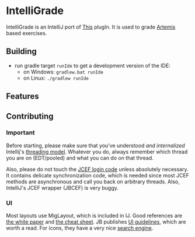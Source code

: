 # IntelliGrade

IntelliGrade is an IntelliJ port of [This](https://github.com/kit-sdq/programming-lecture-eclipse-artemis) plugIn. 
It is used to grade [Artemis](https://github.com/ls1intum/Artemis) based exercises.

## Building
- run gradle target `runIde` to get a development version of the IDE:
    - on Windows: `gradlew.bat runIde`
    - on Linux: `./gradlew runIde`

## Features

## Contributing

### Important
Before starting, please make sure that you've understood *and internalized* Intellij's [threading model](https://plugins.jetbrains.com/docs/intellij/threading-model.html).
Whatever you do, always remember which thread you are on (EDT/pooled) and what you can do on that thread.

Also, please do not touch the [JCEF login code](src/main/java/edu/kit/kastel/sdq/intelligrade/login) unless absolutely necessary.
It contains delicate synchronization code, which is needed since most JCEF methods are asynchronous and call you back on arbitrary threads.
Also, IntelliJ's JCEF wrapper (JBCEF) is very buggy.

### UI
Most layouts use MigLayout, which is included in IJ.
Good references are [the white paper](http://www.miglayout.com/whitepaper.html) and [the cheat sheet](http://www.migcalendar.com/miglayout/mavensite/docs/cheatsheet.html).
JB publishes [UI guidelines](https://plugins.jetbrains.com/docs/intellij/ui-guidelines-welcome.html), which are worth a read.
For icons, they have a very nice [search engine](https://intellij-icons.jetbrains.design/).